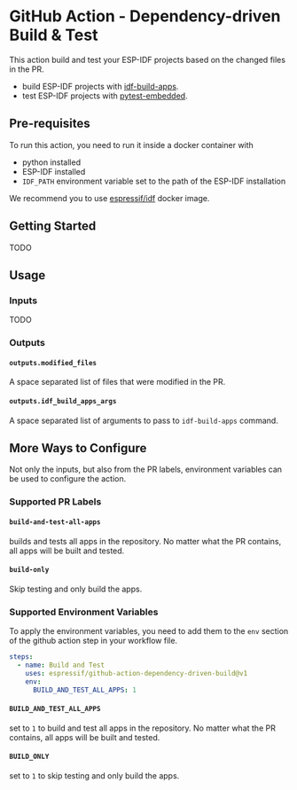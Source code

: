 # GitHub Action - Dependency-driven Build & Test

This action build and test your ESP-IDF projects based on the changed files in the PR.

- build ESP-IDF projects with [idf-build-apps](https://github.com/espressif/idf-build-apps).
- test ESP-IDF projects with [pytest-embedded](https://github.com/espressif/pytest-embedded).

## Pre-requisites

To run this action, you need to run it inside a docker container with

- python installed
- ESP-IDF installed
- `IDF_PATH` environment variable set to the path of the ESP-IDF installation

We recommend you to use [espressif/idf](https://hub.docker.com/r/espressif/idf) docker image.

## Getting Started

TODO

## Usage

### Inputs

TODO

### Outputs

#### `outputs.modified_files`

A space separated list of files that were modified in the PR.

#### `outputs.idf_build_apps_args`

A space separated list of arguments to pass to `idf-build-apps` command.

## More Ways to Configure

Not only the inputs, but also from the PR labels, environment variables can be used to configure the action.

### Supported PR Labels

#### `build-and-test-all-apps`

builds and tests all apps in the repository. No matter what the PR contains, all apps will be built and tested.

#### `build-only`

Skip testing and only build the apps.

### Supported Environment Variables

To apply the environment variables, you need to add them to the `env` section of the github action step in your workflow file.

```yaml
steps:
  - name: Build and Test
    uses: espressif/github-action-dependency-driven-build@v1
    env:
      BUILD_AND_TEST_ALL_APPS: 1
```

#### `BUILD_AND_TEST_ALL_APPS`

set to `1` to build and test all apps in the repository. No matter what the PR contains, all apps will be built and tested.

#### `BUILD_ONLY`

set to `1` to skip testing and only build the apps.
